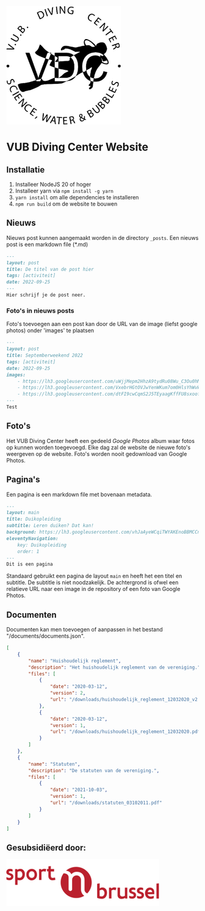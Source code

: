 <a href="https://www.vubdivingcenter.be" target="_blank" style="margin-left: auto; margin-right: auto;">
    <img src="images/logo.svg" alt="vdc logo" style="width: 300px;">
</a>
<h1>VUB Diving Center Website</h1>

## Installatie
1. Installeer NodeJS 20 of hoger
2. Installeer yarn via `npm install -g yarn`
3. `yarn install` om alle dependencies te installeren
4. `npm run build` om de website te bouwen

## Nieuws
Nieuws post kunnen aangemaakt worden in de directory `_posts`. 
Een nieuws post is een markdown file (*.md)
```md
---
layout: post
title: De titel van de post hier
tags: [activiteit]
date: 2022-09-25
---
Hier schrijf je de post neer.
```

### Foto's in nieuws posts
Foto's toevoegen aan een post kan door de URL van de image (liefst google photos)
onder 'images' te plaatsen

```md
---
layout: post
title: Septemberweekend 2022
tags: [activiteit]
date: 2022-09-25
images:
    - https://lh3.googleusercontent.com/uWjjMepm2HhzA9tydRu08Wu_C3Ou0hM7Wfx8BPDDMDLN1IR-3kXLuU_72nF-70gPjaQwhf9WfR7HoSVQqW16-LxGps7zoOFmFhcaWVyKbjAS52gNjkuQF64w-qQFwhyQh_exQB3QNg8
    - https://lh3.googleusercontent.com/VxebrHGtOVJwYenWKum7om0HlsYhWvWVQb4vNcf1XKL74W6YCs5Ddcfz6E5KQCqPb53jKyPA9G944n6LhS5aWinrcc7Q0LmK0qtxi5W5yrzGMUHOsK0d99xsNx7NG2sNrOoAXE5G7-I
    - https://lh3.googleusercontent.com/dtFI9cwCqmS2J5TEyaagKffFU8sxoofTDuYAUv-ccaM0V-QsRklbvfOLE0PpRePOiijFGQ8rdyvZzv7evL8j0Awqc0lkXKmj0fdTiNJSshxN9FvUCM4vdoU3indRdeRy7qhQrRzaDn0
---
Test
```

## Foto's
Het VUB Diving Center heeft een gedeeld *Google Photos* album waar fotos op kunnen worden toegevoegd. Elke dag zal de website
de nieuwe foto's weergeven op de website. Foto's worden nooit gedownload van Google Photos.

## Pagina's
Een pagina is een markdown file met bovenaan metadata.
```md 
---
layout: main
title: Duikopleiding
subtitle: Leren duiken? Dat kan!
background: https://lh3.googleusercontent.com/vhJaAyeWCqiTWYAKEnoBBMCCnDQNNXQq_JKeR6dvAH6K4DpNd2uFkWGXPdbSTfnYOohQjD2swoqN7RhuAMe6b-mlwUhh22DBEpPB7kwHuqih2yMoEf9ptvqYGn5tjXI7CqESbsiKkyQ
eleventyNavigation:
    key: Duikopleiding
    order: 1
---
Dit is een pagina
```

Standaard gebruikt een pagina de layout `main` en heeft het een titel en subtitle. De subtitle is niet noodzakelijk.
De achtergrond is ofwel een relatieve URL naar een image in de repository of een foto van Google Photos.

## Documenten
Documenten kan men toevoegen of aanpassen in het bestand "/documents/documents.json".

```json
[
    {
        "name": "Huishoudelijk reglement",
        "description": "Het huishoudelijk reglement van de vereniging.",
        "files": [
            {
                "date": "2020-03-12",
                "version": 2,
                "url": "/downloads/huishoudelijk_reglement_12032020_v2.pdf"
            },
            {
                "date": "2020-03-12",
                "version": 1,
                "url": "/downloads/huishoudelijk_reglement_12032020.pdf"
            }
        ]
    },
    {
        "name": "Statuten",
        "description": "De statuten van de vereniging.",
        "files": [
            {
                "date": "2021-10-03",
                "version": 1,
                "url": "/downloads/statuten_03102011.pdf"
            }
        ]
    }
]
```

## Gesubsidiëerd door:
<a href="https://www.sportinbrussel.be/" target="_blank">
    <img src="images/misc/logo_sportinbrussel.svg" alt="vgc logo" style="width: 400px">
</a>